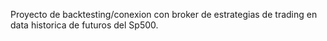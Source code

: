  Proyecto de backtesting/conexion con broker de estrategias de trading en data historica de futuros del Sp500.
